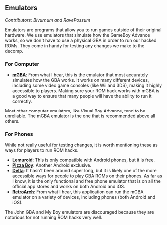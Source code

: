 ## Emulators
*Contributors: Bivurnum and RavePossum*

Emulators are programs that allow you to run games outside of their original hardware. We use emulators that simulate how the GameBoy Advance works, so we don't have to use a physical GBA in order to run our hacked ROMs. They come in handy for testing any changes we make to the decomp.

### For Computer
* [**mGBA**](https://mgba.io/): From what I hear, this is the emulator that most accurately simulates how the GBA works. It works on many different devices, including some video game consoles (like Wii and 3DS), making it highly accessible to players. Making sure your ROM hack works with mGBA is a good way to ensure that many people will have the ability to run it correctly.

Most other computer emulators, like Visual Boy Advance, tend to be unreliable. The mGBA emulator is the one that is recommended above all others.

### For Phones
While not really useful for testing changes, it is worth mentioning these as ways for players to run ROM hacks.

* [**Lemuroid**](https://play.google.com/store/apps/details?id=com.swordfish.lemuroid&hl=en_US&gl=US): This is only compatible with Android phones, but it is free.
* [**Pizza Boy**](https://play.google.com/store/apps/details?id=it.dbtecno.pizzaboygba&hl=en_US): Another Android exclusive.
* [**Delta**](https://faq.deltaemulator.com/): It hasn't been around super long, but it is likely one of the more accessible ways for people to play GBA ROMs on their phones. As far as I know, it is the only functional and free phone emulator that is on all the official app stores and works on both Android and iOS.
* [**RetroArch**](https://www.retroarch.com/?page=platforms): From what I hear, this application can run the mGBA emulator on a variety of devices, including phones (both Android and iOS).

The John GBA and My Boy emulators are discouraged because they are notorious for not running ROM hacks very well.
